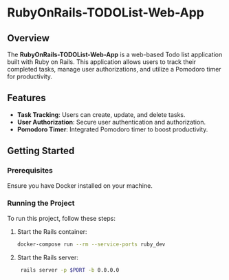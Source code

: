 # RubyOnRails-TODOList-Web-App

## Overview
The **RubyOnRails-TODOList-Web-App** is a web-based Todo list application built with Ruby on Rails. This application allows users to track their completed tasks, manage user authorizations, and utilize a Pomodoro timer for productivity.

## Features
- **Task Tracking**: Users can create, update, and delete tasks.
- **User Authorization**: Secure user authentication and authorization.
- **Pomodoro Timer**: Integrated Pomodoro timer to boost productivity.

## Getting Started

### Prerequisites
Ensure you have Docker installed on your machine.

### Running the Project
To run this project, follow these steps:

1. Start the Rails container:
   ```sh
   docker-compose run --rm --service-ports ruby_dev
1. Start the Rails server:
   ```sh
    rails server -p $PORT -b 0.0.0.0
